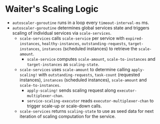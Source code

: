 # Waiter's Scaling Logic

* `autoscaler-goroutine` runs in a loop every `timeout-interval-ms` ms.
* `autoscaler-goroutine` determines global services state and triggers scaling of individual services via `scale-services`.
    * `scale-services` calls `scale-service` per service with `expired-instances`, `healthy-instances`, `outstanding-requests`, `target-instances`, `instances` (scheduled instances) to retrieve the `scale-amount`.
        * `scale-service` computes `scale-amount`, `scale-to-instances` and `target-instances` as `scaling-state`.
    * `scale-services` uses `scale-amount` to determine calling `apply-scaling!` with `outstanding-requests`, `task-count` (requested instances), `instances` (scheduled instances), `scale-amount` and `scale-to-instances`.
        * `apply-scaling!` sends scaling request along `executor-multiplexer-chan`.
        * `service-scaling-executor` reads `executor-multiplexer-chan` to trigger scale-up or scale-down calls.
    * `scale-services` returns `scaling-state` to use as seed data for next iteration of scaling computation for the service.
